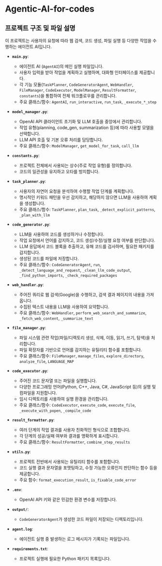 # Agentic-AI-for-codes

## 프로젝트 구조 및 파일 설명

이 프로젝트는 사용자의 요청에 따라 웹 검색, 코드 생성, 파일 실행 등 다양한 작업을 수행하는 에이전트 AI입니다.

- **`main.py`**: 
    - 에이전트 AI (`AgentAI`)의 메인 실행 파일입니다.
    - 사용자 입력을 받아 작업을 계획하고 실행하며, 대화형 인터페이스를 제공합니다.
    - 각 기능 모듈(`TaskPlanner`, `CodeGeneratorAgent`, `WebHandler`, `FileManager`, `CodeExecutor`, `ModelManager`, `ResultFormatter`, `constants`)을 통합하여 전체 워크플로우를 관리합니다.
    - 주요 클래스/함수: `AgentAI`, `run_interactive`, `run_task`, `_execute_*_step`

- **`model_manager.py`**: 
    - OpenAI API 클라이언트 초기화 및 LLM 호출을 중앙에서 관리합니다.
    - 작업 유형(planning, code_gen, summarization 등)에 따라 사용할 모델을 선택합니다.
    - LLM API 호출 및 기본 오류 처리를 담당합니다.
    - 주요 클래스/함수: `ModelManager`, `get_model_for_task`, `call_llm`

- **`constants.py`**: 
    - 프로젝트 전체에서 사용되는 상수(주로 작업 유형)를 정의합니다.
    - 코드의 일관성을 유지하고 오타를 방지합니다.

- **`task_planner.py`**: 
    - 사용자의 자연어 요청을 분석하여 수행할 작업 단계를 계획합니다.
    - 명시적인 키워드 패턴을 우선 감지하고, 해당하지 않으면 LLM을 사용하여 계획을 생성합니다.
    - 주요 클래스/함수: `TaskPlanner`, `plan_task`, `_detect_explicit_patterns`, `_plan_with_llm`

- **`code_generator.py`**: 
    - LLM을 사용하여 코드를 생성하거나 수정합니다.
    - 작업 요청에서 언어를 감지하고, 코드 생성/수정/실행 요청 여부를 판단합니다.
    - LLM 응답에서 코드 블록을 추출하고, 유해 코드를 검사하며, 필요한 패키지를 감지합니다.
    - 생성된 코드를 파일에 저장합니다.
    - 주요 클래스/함수: `CodeGeneratorAgent`, `run`, `_detect_language_and_request`, `_clean_llm_code_output`, `_find_python_imports`, `_check_required_packages`

- **`web_handler.py`**: 
    - 주어진 쿼리로 웹 검색(Google)을 수행하고, 검색 결과 페이지의 내용을 가져옵니다.
    - 수집된 텍스트 내용을 LLM을 사용하여 요약합니다.
    - 주요 클래스/함수: `WebHandler`, `perform_web_search_and_summarize`, `_fetch_web_content`, `_summarize_text`

- **`file_manager.py`**: 
    - 파일 시스템 관련 작업(파일/디렉토리 생성, 삭제, 이동, 읽기, 쓰기, 탐색)을 처리합니다.
    - 파일 확장자를 기반으로 언어를 감지하는 유틸리티 함수를 포함합니다.
    - 주요 클래스/함수: `FileManager`, `manage_files`, `explore_directory`, `analyze_file`, `LANGUAGE_MAP`

- **`code_executor.py`**: 
    - 주어진 코드 문자열 또는 파일을 실행합니다.
    - 다양한 프로그래밍 언어(Python, C++, Java, C#, JavaScript 등)의 실행 및 컴파일을 지원합니다.
    - 임시 디렉토리를 사용하여 실행 환경을 관리합니다.
    - 주요 클래스/함수: `CodeExecutor`, `execute_code`, `execute_file`, `_execute_with_popen`, `_compile_code`

- **`result_formatter.py`**: 
    - 여러 단계의 작업 결과를 사용자 친화적인 형식으로 조합합니다.
    - 각 단계의 성공/실패 여부와 결과를 명확하게 표시합니다.
    - 주요 클래스/함수: `ResultFormatter`, `combine_step_results`

- **`utils.py`**: 
    - 프로젝트 전반에서 사용되는 유틸리티 함수를 포함합니다.
    - 코드 실행 결과 문자열을 포맷팅하고, 수정 가능한 오류인지 판단하는 함수 등을 제공합니다.
    - 주요 함수: `format_execution_result`, `is_fixable_code_error`

- **`.env`**: 
    - OpenAI API 키와 같은 민감한 환경 변수를 저장합니다.

- **`output/`**: 
    - `CodeGeneratorAgent`가 생성한 코드 파일이 저장되는 디렉토리입니다.

- **`agent.log`**: 
    - 에이전트 실행 중 발생하는 로그 메시지가 기록되는 파일입니다.

- **`requirements.txt`**: 
    - 프로젝트 실행에 필요한 Python 패키지 목록입니다.
